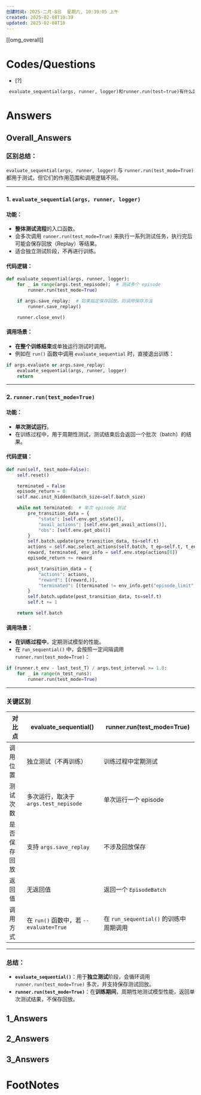 ```yaml
---
创建时间: 2025-二月-8日  星期六, 10:39:05 上午
created: 2025-02-08T10:39
updated: 2025-02-08T10
---
```

[[omg_overall]]



# Codes/Questions

- [?] 


```python
 evaluate_sequential(args, runner, logger)和runner.run(test=true)有什么区别
```


# Answers

## Overall_Answers
### **区别总结**：  
`evaluate_sequential(args, runner, logger)` 与 `runner.run(test_mode=True)` 都用于测试，但它们的作用范围和调用逻辑不同。  

---

### **1. `evaluate_sequential(args, runner, logger)`**
#### **功能**：  
- **整体测试流程**的入口函数。
- 会多次调用 `runner.run(test_mode=True)` 来执行一系列测试任务，执行完后可能会保存回放（Replay）等结果。  
- 适合独立测试阶段，不再进行训练。

#### **代码逻辑**：
```python
def evaluate_sequential(args, runner, logger):
    for _ in range(args.test_nepisode):  # 测试多个 episode
        runner.run(test_mode=True)

    if args.save_replay:  # 如果指定保存回放，则调用保存方法
        runner.save_replay()

    runner.close_env()
```

#### **调用场景**：
- **在整个训练结束**或单独运行测试时调用。
- 例如在 `run()` 函数中调用 `evaluate_sequential` 时，直接退出训练：
```python
if args.evaluate or args.save_replay:
    evaluate_sequential(args, runner, logger)
    return
```

---

### **2. `runner.run(test_mode=True)`**
#### **功能**：  
- **单次测试运行**。  
- 在训练过程中，用于周期性测试，测试结束后会返回一个批次（batch）的结果。

#### **代码逻辑**：
```python
def run(self, test_mode=False):
    self.reset()

    terminated = False
    episode_return = 0
    self.mac.init_hidden(batch_size=self.batch_size)

    while not terminated:  # 单次 episode 测试
        pre_transition_data = {
            "state": [self.env.get_state()],
            "avail_actions": [self.env.get_avail_actions()],
            "obs": [self.env.get_obs()]
        }
        self.batch.update(pre_transition_data, ts=self.t)
        actions = self.mac.select_actions(self.batch, t_ep=self.t, t_env=self.t_env, test_mode=test_mode)
        reward, terminated, env_info = self.env.step(actions[0])
        episode_return += reward

        post_transition_data = {
            "actions": actions,
            "reward": [(reward,)],
            "terminated": [(terminated != env_info.get("episode_limit", False),)],
        }
        self.batch.update(post_transition_data, ts=self.t)
        self.t += 1

    return self.batch
```

#### **调用场景**：
- **在训练过程中**，定期测试模型的性能。  
- 在 `run_sequential()` 中，会按照一定间隔调用 `runner.run(test_mode=True)`：
```python
if (runner.t_env - last_test_T) / args.test_interval >= 1.0:
    for _ in range(n_test_runs):
        runner.run(test_mode=True)
```

---

### **关键区别**

| **对比点**           | **evaluate_sequential()**                | **runner.run(test_mode=True)**            |
|----------------------|-------------------------------------------|-------------------------------------------|
| 调用位置             | 独立测试（不再训练）                      | 训练过程中定期测试                        |
| 测试次数             | 多次运行，取决于 `args.test_nepisode`      | 单次运行一个 episode                      |
| 是否保存回放         | 支持 `args.save_replay`                   | 不涉及回放保存                            |
| 返回值               | 无返回值                                  | 返回一个 `EpisodeBatch`                   |
| 调用方式             | 在 `run()` 函数中，若 `--evaluate=True`   | 在 `run_sequential()` 的训练中周期调用    |

---

### **总结**：
- **`evaluate_sequential()`**：用于**独立测试**阶段，会循环调用 `runner.run(test_mode=True)` 多次，并支持保存测试回放。  
- **`runner.run(test_mode=True)`**：在**训练期间**，周期性地测试模型性能，返回单次测试结果，不保存回放。

## 1_Answers


## 2_Answers


## 3_Answers




# FootNotes

